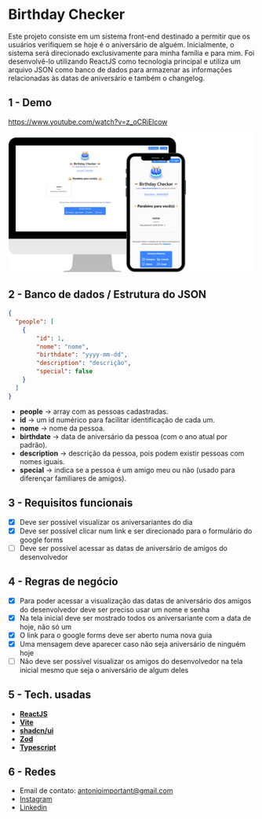 # Birthday Checker

Este projeto consiste em um sistema front-end destinado a permitir que os usuários verifiquem se hoje é o aniversário de alguém. Inicialmente, o sistema será direcionado exclusivamente para minha família e para mim. Foi desenvolvê-lo utilizando ReactJS como tecnologia principal e utiliza um arquivo JSON como banco de dados para armazenar as informações relacionadas às datas de aniversário e também o changelog.

## 1 - Demo

https://www.youtube.com/watch?v=z_oCRiElcow

<img src="https://raw.githubusercontent.com/Dedo-Finger2/birthday-checker-typescript/master/src/assets/responsividade-example.png?token=GHSAT0AAAAAACPYHAL5Q7M4TJ25QX2IZHKSZQVL3BA" />

## 2 - Banco de dados / Estrutura do JSON 

```json
{
  "people": [
    {
        "id": 1,
        "nome": "nome",
        "birthdate": "yyyy-mm-dd",
        "description": "descrição",
        "special": false
    }
  ]
}

```

- **people** → array com as pessoas cadastradas.
- **id** → um id numérico para facilitar identificação de cada um.
- **nome** → nome da pessoa.
- **birthdate** → data de aniversário da pessoa (com o ano atual por padrão).
- **description** → descrição da pessoa, pois podem existir pessoas com nomes iguais.
- **special** → indica se a pessoa é um amigo meu ou não (usado para diferençar familiares de amigos).

## 3 - Requisitos funcionais

- [x]  Deve ser possível visualizar os aniversariantes do dia
- [x]  Deve ser possível clicar num link e ser direcionado para o formulário do google forms
- [ ]  Deve ser possível acessar as datas de aniversário de amigos do desenvolvedor

## 4 - Regras de negócio

- [x]  Para poder acessar a visualização das datas de aniversário dos amigos do desenvolvedor deve ser preciso usar um nome e senha
- [x]  Na tela inicial deve ser mostrado todos os aniversariante com a data de hoje, não só um
- [x]  O link para o google forms deve ser aberto numa nova guia
- [x]  Uma mensagem deve aparecer caso não seja aniversário de ninguém hoje
- [ ]  Não deve ser possível visualizar os amigos do desenvolvedor na tela inicial mesmo que seja o aniversário de algum deles

## 5 - Tech. usadas

- **[ReactJS](https://pt-br.legacy.reactjs.org/)**
- **[Vite](https://vitejs.dev/)**
- **[shadcn/ui](https://ui.shadcn.com/)**
- **[Zod](https://zod.dev/)**
- **[Typescript](https://www.typescriptlang.org/)**

## 6 - Redes

- Email de contato: antonioimportant@gmail.com
- [Instagram](https://www.instagram.com/antonioalmeida2003/)
- [Linkedin](https://www.linkedin.com/in/antonio-mauricio-4645832b3/)
